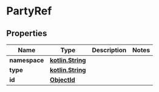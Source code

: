 # PartyRef

## Properties
Name | Type | Description | Notes
------------ | ------------- | ------------- | -------------
**namespace** | [**kotlin.String**](.md) |  | 
**type** | [**kotlin.String**](.md) |  | 
**id** | [**ObjectId**](ObjectId.md) |  | 
